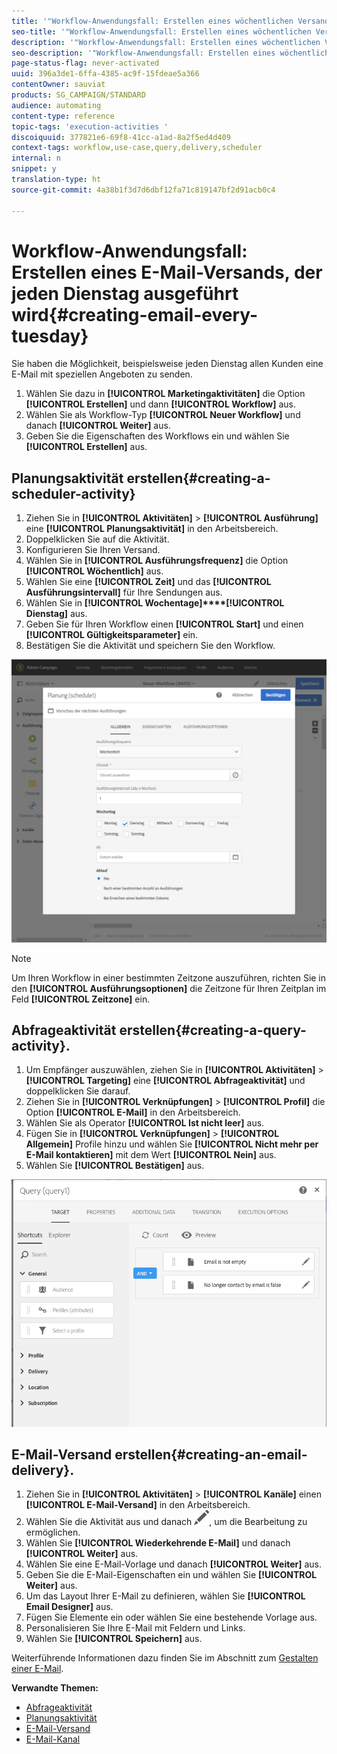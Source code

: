 ```yaml
---
title: '"Workflow-Anwendungsfall: Erstellen eines wöchentlichen Versands"'
seo-title: '"Workflow-Anwendungsfall: Erstellen eines wöchentlichen Versands"'
description: '"Workflow-Anwendungsfall: Erstellen eines wöchentlichen Versands"'
seo-description: '"Workflow-Anwendungsfall: Erstellen eines wöchentlichen Versands"'
page-status-flag: never-activated
uuid: 396a3de1-6ffa-4385-ac9f-15fdeae5a366
contentOwner: sauviat
products: SG_CAMPAIGN/STANDARD
audience: automating
content-type: reference
topic-tags: 'execution-activities '
discoiquuid: 377821e6-69f8-41cc-a1ad-8a2f5ed4d409
context-tags: workflow,use-case,query,delivery,scheduler
internal: n
snippet: y
translation-type: ht
source-git-commit: 4a38b1f3d7d6dbf12fa71c819147bf2d91acb0c4

---
```



# Workflow-Anwendungsfall: Erstellen eines E-Mail-Versands, der jeden Dienstag ausgeführt wird{#creating-email-every-tuesday}

Sie haben die Möglichkeit, beispielsweise jeden Dienstag allen Kunden eine E-Mail mit speziellen Angeboten zu senden.

1. Wählen Sie dazu in **[!UICONTROL Marketingaktivitäten]** die Option **[!UICONTROL Erstellen]** und dann **[!UICONTROL Workflow]** aus.
1. Wählen Sie als Workflow-Typ **[!UICONTROL Neuer Workflow]** und danach **[!UICONTROL Weiter]** aus.
1. Geben Sie die Eigenschaften des Workflows ein und wählen Sie **[!UICONTROL Erstellen]** aus.

## Planungsaktivität erstellen{#creating-a-scheduler-activity}

1. Ziehen Sie in **[!UICONTROL Aktivitäten]** &gt; **[!UICONTROL Ausführung]** eine **[!UICONTROL Planungsaktivität]** in den Arbeitsbereich.
1. Doppelklicken Sie auf die Aktivität.
1. Konfigurieren Sie Ihren Versand.
1. Wählen Sie in **[!UICONTROL Ausführungsfrequenz]** die Option **[!UICONTROL Wöchentlich]** aus.
1. Wählen Sie eine **[!UICONTROL Zeit]** und das **[!UICONTROL Ausführungsintervall]** für Ihre Sendungen aus.
1. Wählen Sie in **[!UICONTROL Wochentage]****[!UICONTROL Dienstag]** aus.
1. Geben Sie für Ihren Workflow einen **[!UICONTROL Start]** und einen **[!UICONTROL Gültigkeitsparameter]** ein.
1. Bestätigen Sie die Aktivität und speichern Sie den Workflow.

![](assets/scheduler_properties.png)

>[!NOTE]
>
>Um Ihren Workflow in einer bestimmten Zeitzone auszuführen, richten Sie in den **[!UICONTROL Ausführungsoptionen]** die Zeitzone für Ihren Zeitplan im Feld **[!UICONTROL Zeitzone]** ein.

## Abfrageaktivität erstellen{#creating-a-query-activity}.

1. Um Empfänger auszuwählen, ziehen Sie in **[!UICONTROL Aktivitäten]** &gt; **[!UICONTROL Targeting]** eine **[!UICONTROL Abfrageaktivität]** und doppelklicken Sie darauf.
1. Ziehen Sie in **[!UICONTROL Verknüpfungen]** &gt; **[!UICONTROL Profil]** die Option **[!UICONTROL E-Mail]** in den Arbeitsbereich.
1. Wählen Sie als Operator **[!UICONTROL Ist nicht leer]** aus.
1. Fügen Sie in **[!UICONTROL Verknüpfungen]** &gt; **[!UICONTROL Allgemein]** Profile hinzu und wählen Sie **[!UICONTROL Nicht mehr per E-Mail kontaktieren]** mit dem Wert **[!UICONTROL Nein]** aus.
1. Wählen Sie **[!UICONTROL Bestätigen]** aus.

![](assets/wf-complement-query.png)

## E-Mail-Versand erstellen{#creating-an-email-delivery}.

1. Ziehen Sie in **[!UICONTROL Aktivitäten]** &gt; **[!UICONTROL Kanäle]** einen **[!UICONTROL E-Mail-Versand]** in den Arbeitsbereich.
1. Wählen Sie die Aktivität aus und danach ![](assets/edit_darkgrey-24px.png), um die Bearbeitung zu ermöglichen.
1. Wählen Sie **[!UICONTROL Wiederkehrende E-Mail]** und danach **[!UICONTROL Weiter]** aus.
1. Wählen Sie eine E-Mail-Vorlage und danach **[!UICONTROL Weiter]** aus.
1. Geben Sie die E-Mail-Eigenschaften ein und wählen Sie **[!UICONTROL Weiter]** aus.
1. Um das Layout Ihrer E-Mail zu definieren, wählen Sie **[!UICONTROL Email Designer]** aus.
1. Fügen Sie Elemente ein oder wählen Sie eine bestehende Vorlage aus.
1. Personalisieren Sie Ihre E-Mail mit Feldern und Links.
1. Wählen Sie **[!UICONTROL Speichern]** aus.

Weiterführende Informationen dazu finden Sie im Abschnitt zum [Gestalten einer E-Mail](../../designing/using/designing-from-scratch.md#designing-an-email-content-from-scratch).

**Verwandte Themen:**

* [Abfrageaktivität](../..//automating/using/query.md)
* [Planungsaktivität](../..//automating/using/scheduler.md)
* [E-Mail-Versand](../..//automating/using/email-delivery.md)
* [E-Mail-Kanal](../..//channels/using/creating-an-email.md)
